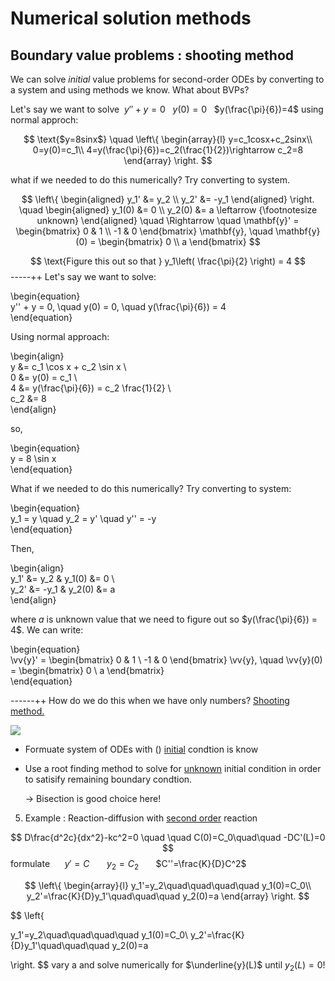 # Numerical solution methods
## Boundary value problems : shooting method


 We can solve *initial* value problems for second-order ODEs by converting to a system and using methods we know. What about BVPs?


Let's say we want to solve&nbsp; $y''+y=0$ &nbsp; $y(0)=0$ &nbsp; $y(\frac{\pi}{6})=4$
    using normal approch:
   
$$
\text{$y=8sinx$} \quad
\left\{
\begin{array}{l}
y=c_1cosx+c_2sinx\\
0=y(0)=c_1\\
4=y(\frac{\pi}{6})=c_2(\frac{1}{2})\rightarrow c_2=8
\end{array}
\right.
$$


 what if we needed to do this numerically? Try converting to system.


$$
\left\{
\begin{aligned}
y_1' &= y_2 \\
y_2' &= -y_1
\end{aligned}
\right.
\quad
\begin{aligned}
y_1(0) &= 0 \\
y_2(0) &= a  \leftarrow {\footnotesize unknown}
\end{aligned}
\quad \Rightarrow \quad
\mathbf{y}' =
\begin{bmatrix}
0 & 1 \\
-1 & 0
\end{bmatrix}
\mathbf{y}, \quad
\mathbf{y}(0) =
\begin{bmatrix}
0 \\
a
\end{bmatrix}
$$


$$
\text{Figure this out so that } y_1\left( \frac{\pi}{2} \right) = 4
$$
-----++
Let's say we want to solve:  

\begin{equation}  
y'' + y = 0, \quad y(0) = 0, \quad y(\frac{\pi}{6}) = 4  
\end{equation}  

Using normal approach:  

\begin{align}  
y &= c_1 \cos x + c_2 \sin x \\  
0 &= y(0) = c_1 \\  
4 &= y(\frac{\pi}{6}) = c_2 \frac{1}{2} \\  
c_2 &= 8  
\end{align}  

so,  

\begin{equation}  
y = 8 \sin x  
\end{equation}  

What if we needed to do this numerically? Try converting to system:  

\begin{equation}  
y_1 = y \quad y_2 = y' \quad y'' = -y  
\end{equation}  

Then, 

\begin{align}  
y_1' &= y_2 & y_1(0) &= 0 \\  
y_2' &= -y_1 & y_2(0) &= a  
\end{align}  

where *a* is unknown value that we need to figure out so $y(\frac{\pi}{6}) = 4$. We can write:  

\begin{equation}  
\vv{y}' = \begin{bmatrix} 0 & 1 \\ -1 & 0 \end{bmatrix} \vv{y}, 
\quad \vv{y}(0) = \begin{bmatrix} 0 \\ a \end{bmatrix}  
\end{equation}  

------++
How do we do this when we have only numbers? <u>Shooting method.</u>

![](./images/grapofline3.jpg)
- Formuate system of ODEs with () <u>initial</u> condtion is know


- Use a root finding method to solve for <u>unknown</u> initial condition in order to satisify remaining boundary condtion.


    → Bisection is good choice here!


5. Example : Reaction-diffusion with <u>second order</u> reaction


$$
D\frac{d^2c}{dx^2}-kc^2=0 \quad \quad C(0)=C_0\quad\quad -DC'(L)=0
$$
formulate&nbsp; &nbsp; &nbsp; $y'=C$ &nbsp; &nbsp; &nbsp; $y_2=C_2$ &nbsp; &nbsp; &nbsp; $C''=\frac{K}{D}C^2$


$$
\left\{
\begin{array}{l}
y_1'=y_2\quad\quad\quad\quad y_1(0)=C_0\\
y_2'=\frac{K}{D}y_1'\quad\quad\quad y_2(0)=a
\end{array}
\right.
$$

$$
\left\{

y_1'=y_2\quad\quad\quad\quad y_1(0)=C_0\\
y_2'=\frac{K}{D}y_1'\quad\quad\quad y_2(0)=a

\right.
$$
vary a and solve numerically for $\underline{y}(L)$ until $y_2(L)=0$!